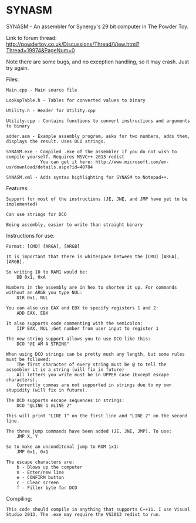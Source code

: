 # SYNASM
SYNASM - An assembler for Synergy's 29 bit computer in The Powder Toy.

Link to forum thread: http://powdertoy.co.uk/Discussions/Thread/View.html?Thread=19974&PageNum=0

Note there are some bugs, and no exception handling, so it may crash. Just try again.

Files:

    Main.cpp - Main source file
    
    LookupTable.h - Tables for converted values to binary
    
    Utility.h - Header for Utility.cpp
    
    Utility.cpp - Contains functions to convert instructions and arguments to binary
    
    adder.asm - Example assembly program, asks for two numbers, adds them, displays the result. Uses DCO strings.
    
    SYNASM.exe - Compiled .exe of the assembler if you do not wish to compile yourself. Requires MSVC++ 2013 redist
                 You can get it here: http://www.microsoft.com/en-us/download/details.aspx?id=40784

    SYNASM.xml - Adds syntax highlighting for SYNASM to Notepad++.
  
Features:

    Support for most of the instructions (JE, JNE, and JMP have yet to be implemented)
    
    Can use strings for DCO
    
    Being assembly, easier to write than straight binary
  
Instructions for use:

    Format: [CMD] [ARGA], [ARGB]
    
    It is important that there is whitespace between the [CMD] [ARGA], [ARGB].
    
    So writing 10 to RAM1 would be:
        DB 0x1, 0xA
 
    Numbers in the assembly are in hex to shorten it up. For commands without an ARGB you type NUL:
        DIR 0x1, NUL
 
    You can also use EAX and EBX to specify registers 1 and 2:
        ADD EAX, EBX
 
    It also supports code commenting with the semicolon:
        IIP EAX, NUL ;Get number from user input to register 1
    
    The new string support allows you to use DCO like this:
        DCO "@I AM A STRING"
    
    When using DCO strings can be pretty much any length, but some rules must be followed:
        The first character of every string must be @ to tell the assembler it is a string (will fix in future)
        All letters you write must be in UPPER case (Except escape characters).
        Currently commas are not supported in strings due to my own stupidity (will fix in future).
        
    The DCO supports escape sequences in strings:
        DCO "@LINE 1 nLINE 2"
    
    This will print "LINE 1" on the first line and "LINE 2" on the second line.
    
    The three jump commands have been added (JE, JNE, JMP). To use:
        JMP X, Y
        
    So to make an unconditonal jump to ROM 1x1:
        JMP 0x1, 0x1
    
    The escape characters are:
        b - Blows up the computer
        n - Enter/new line
        e - CONFIRM button
        c - Clear screen
        f - Filler byte for DCO

Compiling:

    This code should compile in anything that supports C++11. I use Visual Studio 2013. The .exe may require the VS2013 redist to run.
